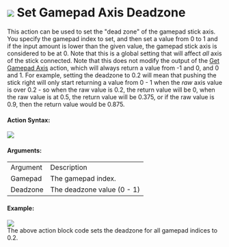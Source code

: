 #  ![](https://gms.magecorn.com/Manual/assets/Images/Scripting_Reference/Drag_And_Drop/Reference/Gamepad/i_GamePad_Set_Axis_Deadzone.png) Set Gamepad Axis Deadzone

This action can be used to set the "dead zone" of the gamepad stick
axis. You specify the gamepad index to set, and then set a value from 0
to 1 and if the input amount is lower than the given value, the gamepad
stick axis is considered to be at 0. Note that this is a global setting
that will affect *all* axis of the stick connected. Note that this does
not modify the output of the [Get Gamepad Axis](Get_Gamepad_Axis)
action, which will always return a value from -1 and 0, and 0 and 1. For
example, setting the deadzone to 0.2 will mean that pushing the stick
right will only start returning a value from 0 - 1 when the *raw* axis
value is over 0.2 - so when the raw value is 0.2, the return value will
be 0, when the raw value is at 0.5, the return value will be 0.375, or
if the raw value is 0.9, then the return value would be 0.875.

#### Action Syntax:

  
![](https://gms.magecorn.com/Manual/assets/Images/Scripting_Reference/Drag_And_Drop/Reference/Gamepad/a_GamePad_Set_Axis_Deadzone.png)  

#### Arguments:

|          |                            |
|----------|----------------------------|
| Argument | Description                |
| Gamepad  | The gamepad index.         |
| Deadzone | The deadzone value (0 - 1) |

#### Example:

  
![](https://gms.magecorn.com/Manual/assets/Images/Scripting_Reference/Drag_And_Drop/Reference/Gamepad/e_GamePad_Set_Axis_Deadzone.png)  
The above action block code sets the deadzone for all gamepad indices to
0.2.
